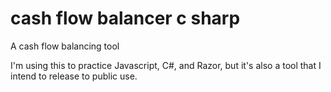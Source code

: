 # cash flow balancer c sharp
A cash flow balancing tool

I'm using this to practice Javascript, C#, and Razor, but it's also a tool that I intend to release to public use.